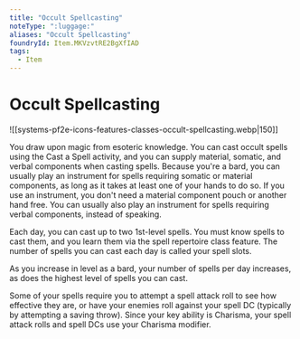 ```yaml
---
title: "Occult Spellcasting"
noteType: ":luggage:"
aliases: "Occult Spellcasting"
foundryId: Item.MKVzvtRE2BgXfIAD
tags:
  - Item
---
```


# Occult Spellcasting
![[systems-pf2e-icons-features-classes-occult-spellcasting.webp|150]]

You draw upon magic from esoteric knowledge. You can cast occult spells using the Cast a Spell activity, and you can supply material, somatic, and verbal components when casting spells. Because you're a bard, you can usually play an instrument for spells requiring somatic or material components, as long as it takes at least one of your hands to do so. If you use an instrument, you don't need a material component pouch or another hand free. You can usually also play an instrument for spells requiring verbal components, instead of speaking.

Each day, you can cast up to two 1st-level spells. You must know spells to cast them, and you learn them via the spell repertoire class feature. The number of spells you can cast each day is called your spell slots.

As you increase in level as a bard, your number of spells per day increases, as does the highest level of spells you can cast.

Some of your spells require you to attempt a spell attack roll to see how effective they are, or have your enemies roll against your spell DC (typically by attempting a saving throw). Since your key ability is Charisma, your spell attack rolls and spell DCs use your Charisma modifier.
